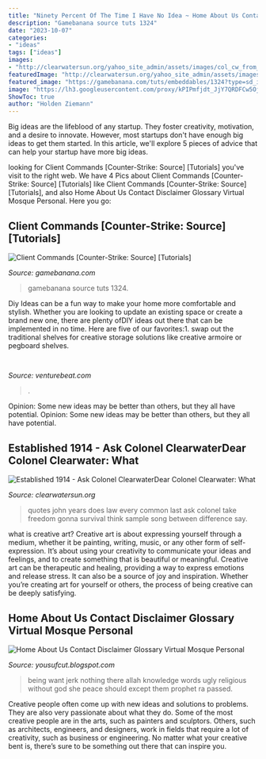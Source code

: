 ```yaml
---
title: "Ninety Percent Of The Time I Have No Idea ~ Home About Us Contact Disclaimer Glossary Virtual Mosque Personal"
description: "Gamebanana source tuts 1324"
date: "2023-10-07"
categories:
- "ideas"
tags: ["ideas"]
images:
- "http://clearwatersun.org/yahoo_site_admin/assets/images/col_cw_from_equinox_issue.98192504_std.png"
featuredImage: "http://clearwatersun.org/yahoo_site_admin/assets/images/col_cw_from_equinox_issue.98192504_std.png"
featured_image: "https://gamebanana.com/tuts/embeddables/1324?type=sd_image"
image: "https://lh3.googleusercontent.com/proxy/kPIPmfjdt_JjY7QRDFCw5OjrZtnLmoy1d9bnU1tRWEeCuNUTUeV1BL85IJ67BFzVOi2w3TAgs4Y3qZFDbrR-_tJ2SalWFAEzUGvszA=s0-d"
ShowToc: true
author: "Holden Ziemann"
---
```



Big ideas are the lifeblood of any startup. They foster creativity, motivation, and a desire to innovate. However, most startups don't have enough big ideas to get them started. In this article, we'll explore 5 pieces of advice that can help your startup have more big ideas.

	

		
looking for Client Commands [Counter-Strike: Source] [Tutorials] you've visit to the right web. We have 4 Pics about Client Commands [Counter-Strike: Source] [Tutorials] like Client Commands [Counter-Strike: Source] [Tutorials],  and also Home About Us Contact Disclaimer Glossary Virtual Mosque Personal. Here you go:
		
    
## Client Commands [Counter-Strike: Source] [Tutorials]

<img loading=lazy src="https://gamebanana.com/tuts/embeddables/1324?type=sd_image" onerror="this.onerror=null;this.src='https://tse3.mm.bing.net/th?id=OIP.or-zgUH2Q3XV7uZlfX_lYwHaGH&amp;pid=15.1';" alt="Client Commands [Counter-Strike: Source] [Tutorials]">

_Source: gamebanana.com_

>gamebanana source tuts 1324. 

	

Diy Ideas can be a fun way to make your home more comfortable and stylish. Whether you are looking to update an existing space or create a brand new one, there are plenty ofDIY ideas out there that can be implemented in no time. Here are five of our favorites:1. swap out the traditional shelves for creative storage solutions like creative armoire or pegboard shelves.
    
## 

<img loading=lazy src="https://venturebeat.com/wp-content/uploads/2020/05/hp-spring-5.jpg" onerror="this.onerror=null;this.src='https://tse2.mm.bing.net/th?id=OIP.fXSXyjRlr5jTrM8LdxvxWQHaFj&amp;pid=15.1';" alt="">

_Source: venturebeat.com_

>. 

	

Opinion: Some new ideas may be better than others, but they all have potential.
Opinion: Some new ideas may be better than others, but they all have potential.

    
## Established 1914 - ﻿Ask Colonel ClearwaterDear Colonel Clearwater: What

<img loading=lazy src="http://clearwatersun.org/yahoo_site_admin/assets/images/col_cw_from_equinox_issue.98192504_std.png" onerror="this.onerror=null;this.src='https://tse3.mm.bing.net/th?id=OIP.UVUSZrs7f8DVfAAK3ts4rgHaLa&amp;pid=15.1';" alt="Established 1914 - ﻿Ask Colonel ClearwaterDear Colonel Clearwater: What">

_Source: clearwatersun.org_

>quotes john years does law every common last ask colonel take freedom gonna survival think sample song between difference say. 

	

what is creative art?
Creative art is about expressing yourself through a medium, whether it be painting, writing, music, or any other form of self-expression. It’s about using your creativity to communicate your ideas and feelings, and to create something that is beautiful or meaningful.
Creative art can be therapeutic and healing, providing a way to express emotions and release stress. It can also be a source of joy and inspiration. Whether you’re creating art for yourself or others, the process of being creative can be deeply satisfying.

    
## Home About Us Contact Disclaimer Glossary Virtual Mosque Personal

<img loading=lazy src="https://lh3.googleusercontent.com/proxy/kPIPmfjdt_JjY7QRDFCw5OjrZtnLmoy1d9bnU1tRWEeCuNUTUeV1BL85IJ67BFzVOi2w3TAgs4Y3qZFDbrR-_tJ2SalWFAEzUGvszA=s0-d" onerror="this.onerror=null;this.src='https://tse4.mm.bing.net/th?id=OIP.mwEoX9PkwQTs3aQmQHjWngHaF9&amp;pid=15.1';" alt="Home About Us Contact Disclaimer Glossary Virtual Mosque Personal">

_Source: yousufcut.blogspot.com_

>being want jerk nothing there allah knowledge words ugly religious without god she peace should except them prophet ra passed. 

	

Creative people often come up with new ideas and solutions to problems. They are also very passionate about what they do. Some of the most creative people are in the arts, such as painters and sculptors. Others, such as architects, engineers, and designers, work in fields that require a lot of creativity, such as business or engineering. No matter what your creative bent is, there’s sure to be something out there that can inspire you.

